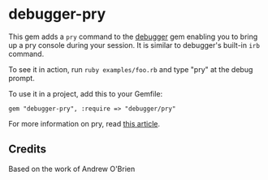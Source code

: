 # debugger-pry

This gem adds a `pry` command to the [debugger](https://github.com/cldwalker/debugger) gem enabling you to bring up
a pry console during your session. It is similar to debugger's built-in `irb` command.

To see it in action, run `ruby examples/foo.rb` and type "pry" at the debug prompt.

To use it in a project, add this to your Gemfile:

    gem "debugger-pry", :require => "debugger/pry"

For more information on pry, read [this article](http://banisterfiend.wordpress.com/2011/01/27/turning-irb-on-its-head-with-pry/).

Credits
-------

Based on the work of Andrew O'Brien
